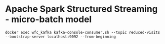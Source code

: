 # Apache Spark Structured Streaming - micro-batch model
 

```
docker exec wfc_kafka kafka-console-consumer.sh --topic reduced-visits --bootstrap-server localhost:9092 --from-beginning

```
